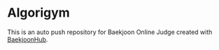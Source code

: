 # Algorigym
This is an auto push repository for Baekjoon Online Judge created with [BaekjoonHub](https://github.com/BaekjoonHub/BaekjoonHub).
